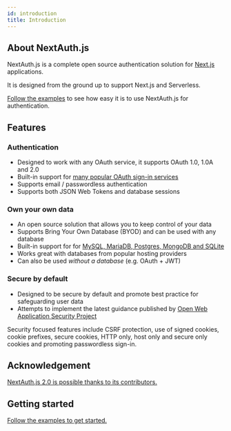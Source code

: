 ```yaml
---
id: introduction
title: Introduction
---
```


## About NextAuth.js

NextAuth.js is a complete open source authentication solution for [Next.js](http://nextjs.org/) applications.

It is designed from the ground up to support Next.js and Serverless.

[Follow the examples](/getting-started/example) to see how easy it is to use NextAuth.js for authentication.

## Features

### Authentication

* Designed to work with any OAuth service, it supports OAuth 1.0, 1.0A and 2.0
* Built-in support for [many popular OAuth sign-in services](/configuration/providers)
* Supports email / passwordless authentication
* Supports both JSON Web Tokens and database sessions

### Own your own data

* An open source solution that allows you to keep control of your data
* Supports Bring Your Own Database (BYOD) and can be used with any database
* Built-in support for for [MySQL, MariaDB, Postgres, MongoDB and SQLite](/configuration/database)
* Works great with databases from popular hosting providers
* Can also be used *without a database* (e.g. OAuth + JWT)

### Secure by default

* Designed to be secure by default and promote best practice for safeguarding user data
* Attempts to implement the latest guidance published by [Open Web Application Security Project](https://owasp.org/)

Security focused features include CSRF protection, use of signed cookies, cookie prefixes, secure cookies, HTTP only, host only and secure only cookies and promoting passwordless sign-in.

## Acknowledgement

[NextAuth.js 2.0 is possible thanks to its contributors.](/contributors)

## Getting started

[Follow the examples to get started.](/getting-started/example)
